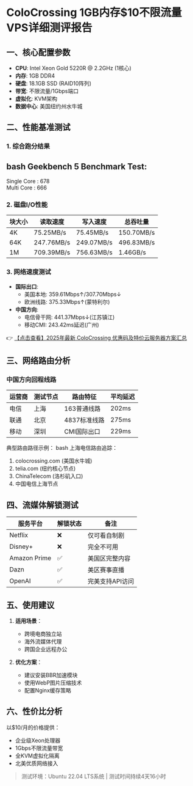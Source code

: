 # ColoCrossing 1GB内存$10不限流量VPS详细测评报告

## 一、核心配置参数
- **CPU**: Intel Xeon Gold 5220R @ 2.2GHz (1核心)
- **内存**: 1GB DDR4
- **硬盘**: 18.1GB SSD (RAID10阵列)
- **带宽**: 不限流量/1Gbps端口
- **虚拟化**: KVM架构
- **数据中心**: 美国纽约州水牛城

## 二、性能基准测试

### 1. 综合跑分结果
bash
Geekbench 5 Benchmark Test:
---------------------------------
Single Core     : 678  
Multi Core      : 666

### 2. 磁盘I/O性能
| 块大小 | 读取速度 | 写入速度 | 总吞吐量 |
|--------|----------|----------|----------|
| 4K     | 75.25MB/s | 75.45MB/s | 150.70MB/s |
| 64K    | 247.76MB/s | 249.07MB/s | 496.83MB/s |
| 1M     | 709.39MB/s | 756.63MB/s | 1.46GB/s |

### 3. 网络速度测试
- **国际出口**:
  - 美国本地: 359.61Mbps↑/307.70Mbps↓
  - 欧洲线路: 375.33Mbps↑(蒙特利尔)
- **中国方向**:
  - 电信骨干网: 441.37Mbps↓(江苏镇江)
  - 移动CMI: 243.42ms延迟(广州)

👉 [【点击查看】2025年最新 ColoCrossing 优惠码及特价云服务器方案汇总](https://bit.ly/ColoCrossing)

## 三、网络路由分析
### 中国方向回程线路
| 运营商 | 测试节点 | 路由特征 | 平均延迟 |
|--------|----------|----------|----------|
| 电信   | 上海     | 163普通线路 | 202ms    |
| 联通   | 北京     | 4837标准线路 | 275ms    |
| 移动   | 深圳     | CMI国际出口 | 229ms    |

典型路由路径示例：
bash
上海电信路由追踪：
1. colocrossing.com (美国水牛城)
5. telia.com (纽约核心节点)
8. ChinaTelecom (洛杉矶入口)
14. 中国电信上海节点

## 四、流媒体解锁测试
| 服务平台       | 解锁状态 | 备注                 |
|----------------|----------|----------------------|
| Netflix        | ❌        | 仅可看自制剧         |
| Disney+        | ❌        | 完全不可用           |
| Amazon Prime   | ✅        | 美国区完整内容       |
| Dazn           | ✅        | 美区赛事直播         |
| OpenAI         | ✅        | 完美支持API访问      |

## 五、使用建议
1. **适用场景**：
   - 跨境电商独立站
   - 海外流媒体代理
   - 跨国企业远程办公

2. **优化方案**：
   - 建议安装BBR加速模块
   - 使用WebP图片压缩技术
   - 配置Nginx缓存策略

## 六、性价比分析
以$10/月的价格提供：
- 企业级Xeon处理器
- 1Gbps不限流量带宽
- 全KVM虚拟化隔离
- 北美优质网络接入

> 测试环境：Ubuntu 22.04 LTS系统 | 测试时间持续4天16小时